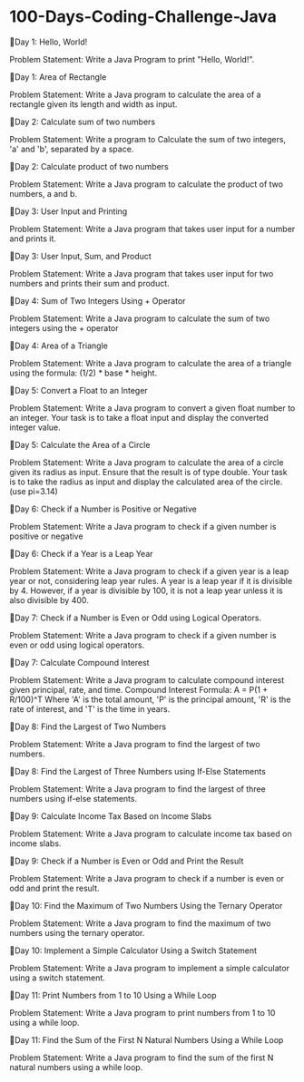 # 100-Days-Coding-Challenge-Java

📌Day 1: Hello, World!

Problem Statement: Write a Java Program to print "Hello, World!".

📌Day 1: Area of Rectangle

Problem Statement: Write a Java program to calculate the area of a rectangle given its length and width as input.

📌Day 2: Calculate sum of two numbers

Problem Statement: Write a program to Calculate the sum of two integers, 'a' and 'b', separated by a space.

📌Day 2: Calculate product of two numbers

Problem Statement: Write a Java program to calculate the product of two numbers, a and b.

📌Day 3: User Input and Printing

Problem Statement: Write a Java program that takes user input for a number and prints it.

📌Day 3: User Input, Sum, and Product

Problem Statement: Write a Java program that takes user input for two numbers and prints their sum and product.

📌Day 4: Sum of Two Integers Using + Operator

Problem Statement: Write a Java program to calculate the sum of two integers using the + operator

📌Day 4: Area of a Triangle

Problem Statement: Write a Java program to calculate the area of a triangle using the formula: (1/2) * base * height.

📌Day 5: Convert a Float to an Integer

Problem Statement: Write a Java program to convert a given float number to an integer. Your task is to take a float input and display the converted integer value.

📌Day 5: Calculate the Area of a Circle

Problem Statement: Write a Java program to calculate the area of a circle given its radius as input. Ensure that the result is of type double. Your task is to take the radius as input and display the calculated area of the circle.(use pi=3.14)

📌Day 6: Check if a Number is Positive or Negative

Problem Statement: Write a Java program to check if a given number is positive or negative

📌Day 6: Check if a Year is a Leap Year

Problem Statement: Write a Java program to check if a given year is a leap year or not, considering leap year rules. A year is a leap year if it is divisible by 4. However, if a year is divisible by 100, it is not a leap year unless it is also divisible by 400.

📌Day 7: Check if a Number is Even or Odd using Logical Operators.

Problem Statement: Write a Java program to check if a given number is even or odd using logical operators.

📌Day 7: Calculate Compound Interest

Problem Statement: Write a Java program to calculate compound interest given principal, rate, and time. Compound Interest Formula: A = P(1 + R/100)^T Where 'A' is the total amount, 'P' is the principal amount, 'R' is the rate of interest, and 'T' is the time in years.

📌Day 8: Find the Largest of Two Numbers

Problem Statement: Write a Java program to find the largest of two numbers.

📌Day 8: Find the Largest of Three Numbers using If-Else Statements

Problem Statement: Write a Java program to find the largest of three numbers using if-else statements.

📌Day 9: Calculate Income Tax Based on Income Slabs

Problem Statement: Write a Java program to calculate income tax based on income slabs.

📌Day 9: Check if a Number is Even or Odd and Print the Result

Problem Statement: Write a Java program to check if a number is even or odd and print the result.

📌Day 10: Find the Maximum of Two Numbers Using the Ternary Operator

Problem Statement: Write a Java program to find the maximum of two numbers using the ternary operator.

📌Day 10: Implement a Simple Calculator Using a Switch Statement

Problem Statement: Write a Java program to implement a simple calculator using a switch statement.

📌Day 11: Print Numbers from 1 to 10 Using a While Loop

Problem Statement: Write a Java program to print numbers from 1 to 10 using a while loop.

📌Day 11: Find the Sum of the First N Natural Numbers Using a While Loop

Problem Statement: Write a Java program to find the sum of the first N natural numbers using a while loop.
